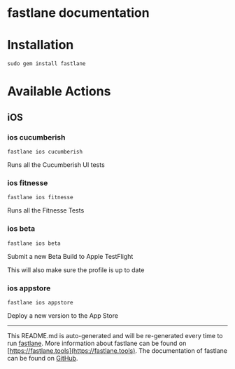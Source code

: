 fastlane documentation
================
# Installation
```
sudo gem install fastlane
```
# Available Actions
## iOS
### ios cucumberish
```
fastlane ios cucumberish
```
Runs all the Cucumberish UI tests
### ios fitnesse
```
fastlane ios fitnesse
```
Runs all the Fitnesse Tests
### ios beta
```
fastlane ios beta
```
Submit a new Beta Build to Apple TestFlight

This will also make sure the profile is up to date
### ios appstore
```
fastlane ios appstore
```
Deploy a new version to the App Store

----

This README.md is auto-generated and will be re-generated every time to run [fastlane](https://fastlane.tools).
More information about fastlane can be found on [https://fastlane.tools](https://fastlane.tools).
The documentation of fastlane can be found on [GitHub](https://github.com/fastlane/fastlane/tree/master/fastlane).